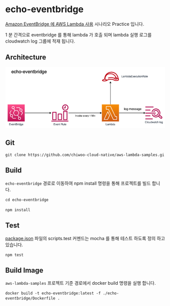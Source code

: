 # echo-eventbridge

[Amazon EventBridge 에 AWS Lambda 사용](https://docs.aws.amazon.com/ko_kr/lambda/latest/dg/services-cloudwatchevents.html) 시나리오 Practice 입니다.  

1 분 간격으로 eventbridge 를 통해 lambda 가 호출 되며 lambda 실행 로그를 cloudwatch log 그룹에 적재 됩니다. 

## Architecture

![](../images/echo-eventbridge.png)


## Git
```
git clone https://github.com/chiwoo-cloud-native/aws-lambda-samples.gi
```


## Build
`echo-eventbridge` 경로로 이동하여 npm install 명령을 통해 프로젝트를 빌드 합니다.

```
cd echo-eventbridge

npm install
```

## Test

[package.json](./package.json) 파일의 scripts.test 커멘드는 mocha 를 통해 테스트 하도록 정의 하고 있습니다.

```
npm test
```


## Build Image
`aws-lambda-samples` 프로젝트 기준 경로에서 docker build 명령을 실행 합니다.

```
docker build -t echo-eventbridge:latest -f ./echo-eventbridge/Dockerfile .
```

